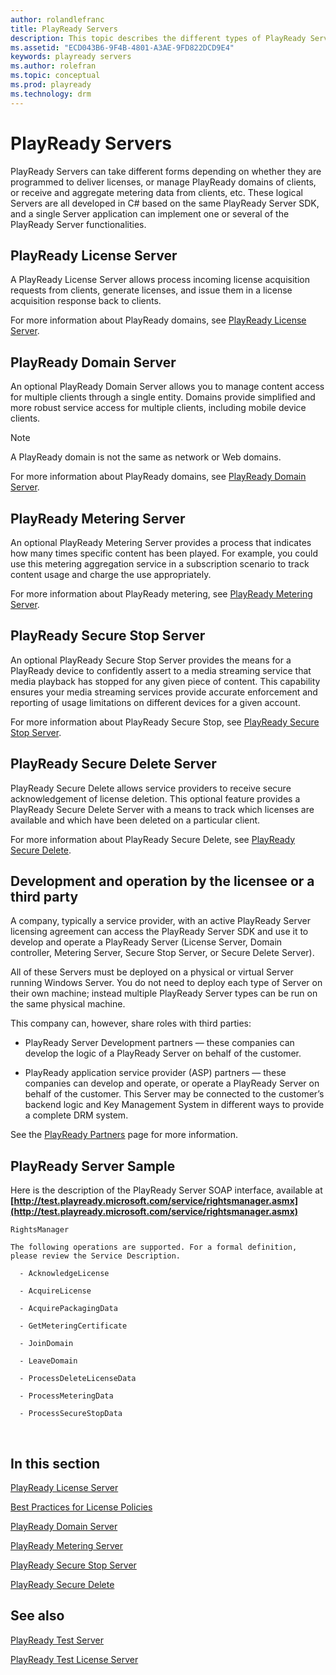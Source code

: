 ```yaml
---
author: rolandlefranc
title: PlayReady Servers
description: This topic describes the different types of PlayReady Servers.
ms.assetid: "ECD043B6-9F4B-4801-A3AE-9FD822DCD9E4"
keywords: playready servers
ms.author: rolefran
ms.topic: conceptual
ms.prod: playready
ms.technology: drm
---
```


# PlayReady Servers
PlayReady Servers can take different forms depending on whether they are programmed to deliver licenses, or manage PlayReady domains of clients, or receive and aggregate metering data from clients, etc. These logical Servers are all developed in C# based on the same PlayReady Server SDK, and a single Server application can implement one or several of the PlayReady Server functionalities.


## PlayReady License Server

A PlayReady License Server allows process incoming license acquisition requests from clients, generate licenses, and issue them in a license acquisition response back to clients.

For more information about PlayReady domains, see [PlayReady License Server](license-Server.md).

## PlayReady Domain Server

An optional PlayReady Domain Server allows you to manage content access for multiple clients through a single entity. Domains provide simplified and more robust service access for multiple clients, including mobile device clients.

> [!NOTE]
> A PlayReady domain is not the same as network or Web domains.

For more information about PlayReady domains, see [PlayReady Domain Server](domain-Server.md).

## PlayReady Metering Server

An optional PlayReady Metering Server provides a process that indicates how many times specific content has been played. For example, you could use this metering aggregation service in a subscription scenario to track content usage and charge the use appropriately.

For more information about PlayReady metering, see [PlayReady Metering Server](metering-Server.md).

## PlayReady Secure Stop Server

An optional PlayReady Secure Stop Server provides the means for a PlayReady device to confidently assert to a media streaming service that media playback has stopped for any given piece of content. This capability ensures your media streaming services provide accurate enforcement and reporting of usage limitations on different devices for a given account.

For more information about PlayReady Secure Stop, see [PlayReady Secure Stop Server](secure-stop-Server.md).

## PlayReady Secure Delete Server

PlayReady Secure Delete allows service providers to receive secure acknowledgement of license deletion. This optional feature provides a PlayReady Secure Delete Server with a means to track which licenses are available and which have been deleted on a particular client.

For more information about PlayReady Secure Delete, see [PlayReady Secure Delete](secure-delete-Server.md).

## Development and operation by the licensee or a third party

A company, typically a service provider, with an active PlayReady Server licensing agreement can access the PlayReady Server SDK and use it to develop and operate a PlayReady Server (License Server, Domain controller, Metering Server, Secure Stop Server, or Secure Delete Server).

All of these Servers must be deployed on a physical or virtual Server running Windows Server. You do not need to deploy each type of Server on their own machine; instead multiple PlayReady Server types can be run on the same physical machine.

This company can, however, share roles with third parties:

  *  PlayReady Server Development partners &mdash; these companies can develop the logic of a PlayReady Server on behalf of the customer.

  *  PlayReady application service provider (ASP) partners &mdash; these companies can develop and operate, or operate a PlayReady Server on behalf of the customer. This Server may be connected to the customer’s backend logic and Key Management System in different ways to provide a complete DRM system.

See the [PlayReady Partners](https://www.microsoft.com/playready/partners) page for more information.

## PlayReady Server Sample

Here is the description of the PlayReady Server SOAP interface, available at **[http://test.playready.microsoft.com/service/rightsmanager.asmx](http://test.playready.microsoft.com/service/rightsmanager.asmx)**

```
RightsManager

The following operations are supported. For a formal definition, please review the Service Description.

  - AcknowledgeLicense

  - AcquireLicense

  - AcquirePackagingData

  - GetMeteringCertificate

  - JoinDomain

  - LeaveDomain

  - ProcessDeleteLicenseData

  - ProcessMeteringData

  - ProcessSecureStopData
```

&nbsp;

## In this section

[PlayReady License Server](license-server.md)

[Best Practices for License Policies](policies-best-practices.md)

[PlayReady Domain Server](domain-server.md)

[PlayReady Metering Server](metering-server.md)

[PlayReady Secure Stop Server](secure-stop-server.md)

[PlayReady Secure Delete](secure-delete-server.md)


## See also
[PlayReady Test Server](http://test.playready.microsoft.com/)

[PlayReady Test License Server](http://test.playready.microsoft.com/service/rightsmanager.asmx)
